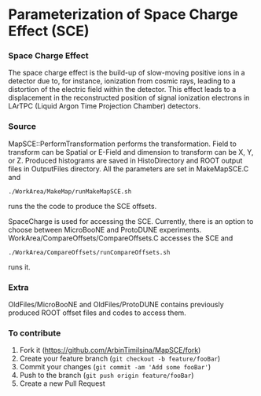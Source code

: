# Parameterization of Space Charge Effect (SCE)

### Space Charge Effect
The space charge effect is the build-up of slow-moving positive ions in a detector due to, for instance, ionization from cosmic rays, leading to a distortion of the electric field within the detector. This effect leads to a displacement in the reconstructed position of signal ionization electrons in LArTPC (Liquid Argon Time Projection Chamber) detectors.

### Source 
MapSCE::PerformTransformation performs the transformation. Field to transform can be Spatial or E-Field and dimension to transform can be X, Y, or Z. Produced histograms are saved in HistoDirectory and ROOT output files in OutputFiles directory.
All the parameters are set in MakeMapSCE.C and 
```
./WorkArea/MakeMap/runMakeMapSCE.sh 
```
runs the the code to produce the SCE offsets. 

SpaceCharge is used for accessing the SCE. Currently, there is an option to choose between MicroBooNE and ProtoDUNE experiments. WorkArea/CompareOffsets/CompareOffsets.C accesses the SCE and 
```
./WorkArea/CompareOffsets/runCompareOffsets.sh
```
runs it.

### Extra
OldFiles/MicroBooNE and OldFiles/ProtoDUNE contains previously produced ROOT offset files and codes to access them.

### To contribute
1. Fork it (<https://github.com/ArbinTimilsina/MapSCE/fork>)
2. Create your feature branch (`git checkout -b feature/fooBar`)
3. Commit your changes (`git commit -am 'Add some fooBar'`)
4. Push to the branch (`git push origin feature/fooBar`)
5. Create a new Pull Request
